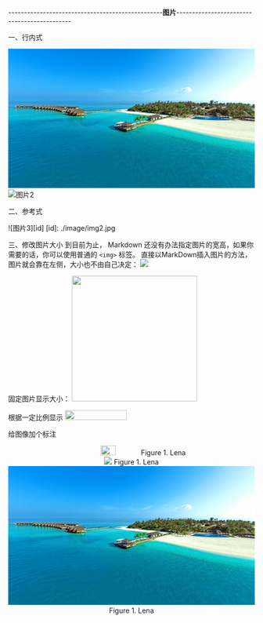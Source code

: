 -------------------------------------------------**图片**--------------------------------------------

一、行内式

![图片1](./image/img1.jpg "Optional title")
![图片2](http://g.hiphotos.baidu.com/image/h%3D300/sign=b5e4c905865494ee982209191df4e0e1/c2cec3fdfc03924590b2a9b58d94a4c27d1e2500.jpg)

二、参考式

![图片3][id]
[id]: ./image/img2.jpg

三、修改图片大小
到目前为止， Markdown 还没有办法指定图片的宽高，如果你需要的话，你可以使用普通的 `<img>` 标签。
直接以MarkDown插入图片的方法，图片就会靠在左侧，大小也不由自己决定：
<img src="http://g.hiphotos.baidu.com/image/h%3D300/sign=b5e4c905865494ee982209191df4e0e1/c2cec3fdfc03924590b2a9b58d94a4c27d1e2500.jpg"/>

固定图片显示大小：
<img src="http://g.hiphotos.baidu.com/image/h%3D300/sign=b5e4c905865494ee982209191df4e0e1/c2cec3fdfc03924590b2a9b58d94a4c27d1e2500.jpg" width=256 height=256 />

根据一定比例显示
<img src="http://g.hiphotos.baidu.com/image/h%3D300/sign=b5e4c905865494ee982209191df4e0e1/c2cec3fdfc03924590b2a9b58d94a4c27d1e2500.jpg" width="50%" height="50%" />

给图像加个标注
<center>
<img src="http://g.hiphotos.baidu.com/image/h%3D300/sign=b5e4c905865494ee982209191df4e0e1/c2cec3fdfc03924590b2a9b58d94a4c27d1e2500.jpg" width="25%" height="25%" />
Figure 1. Lena
</center>

<center>
<img src="http://g.hiphotos.baidu.com/image/h%3D300/sign=b5e4c905865494ee982209191df4e0e1/c2cec3fdfc03924590b2a9b58d94a4c27d1e2500.jpg" />
Figure 1. Lena
</center>

<center>
<img src="https://github.com/xiarainla/document/blob/master/markdown/image/img1.jpg" />
Figure 1. Lena
</center>



